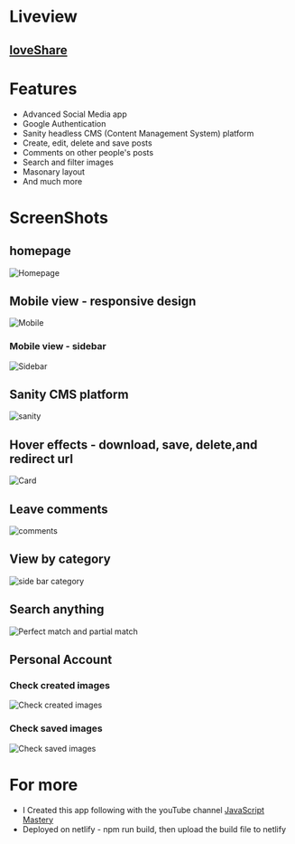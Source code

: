 # Liveview
## [loveShare](https://loveshare.netlify.app)

# Features
- Advanced Social Media app
- Google Authentication
- Sanity headless CMS (Content Management System) platform
- Create, edit, delete and save posts
- Comments on other people's posts
- Search and filter images
- Masonary layout
- And much more

# ScreenShots

## homepage

![Homepage](https://github.com/yuxianxu/social-image-sharing/blob/2cdbd8785b86e292aeb4d5b329efc58e83b7a320/screeshots/Screen%20Shot%202022-04-20%20at%2011.36.37%20AM.png)

## Mobile view - responsive design

![Mobile](https://github.com/yuxianxu/social-image-sharing/blob/feceab09c38ebb5a469553cc4bfd5b751ad15092/screeshots/Screen%20Shot%202022-04-18%20at%208.32.41%20PM.png)

### Mobile view - sidebar
![Sidebar](https://github.com/yuxianxu/social-image-sharing/blob/c9a4a506f730c14d3b4d0510926f60a3bf0829db/screeshots/Screen%20Shot%202022-04-18%20at%208.32.57%20PM.png)

## Sanity CMS platform

![sanity](https://github.com/yuxianxu/social-image-sharing/blob/34d46a7325ff62236a8e2731292bfae94ef4f7e0/screeshots/Screen%20Shot%202022-04-20%20at%2011.41.51%20AM.png)

## Hover effects - download, save, delete,and redirect url
![Card](https://github.com/yuxianxu/social-image-sharing/blob/main/screeshots/Screen%20Shot%202022-04-18%20at%208.31.13%20PM.png)

## Leave comments

![comments](https://github.com/yuxianxu/social-image-sharing/blob/e6bbe02654c239224c6408fa005847c0e117babf/screeshots/Screen%20Shot%202022-04-18%20at%208.29.59%20PM.png)

## View by category

![side bar category](https://github.com/yuxianxu/social-image-sharing/blob/bb0d1b9781f4ac1ab7ee03f96788d8c115d5965f/screeshots/Screen%20Shot%202022-04-18%20at%208.29.06%20PM.png)

## Search anything

![Perfect match and partial match](https://github.com/yuxianxu/social-image-sharing/blob/bb0d1b9781f4ac1ab7ee03f96788d8c115d5965f/screeshots/Screen%20Shot%202022-04-18%20at%208.28.22%20PM.png)

## Personal Account

### Check created images
![Check created images](https://github.com/yuxianxu/social-image-sharing/blob/e3b3044bd77f8c95a15801b1832ca15fc3527354/screeshots/Screen%20Shot%202022-04-18%20at%208.27.52%20PM.png)

### Check saved images
![Check saved images](https://github.com/yuxianxu/social-image-sharing/blob/e6bbe02654c239224c6408fa005847c0e117babf/screeshots/Screen%20Shot%202022-04-18%20at%208.31.40%20PM.png)

# For more
- I Created this app following with the youTube channel [JavaScript Mastery](https://youtu.be/1RHDhtbqo94)
- Deployed on netlify - npm run build, then upload the build file to netlify
